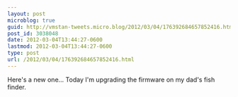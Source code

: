 ```yaml
---
layout: post
microblog: true
guid: http://vmstan-tweets.micro.blog/2012/03/04/176392684657852416.html
post_id: 3038048
date: 2012-03-04T13:44:27-0600
lastmod: 2012-03-04T13:44:27-0600
type: post
url: /2012/03/04/176392684657852416.html
---
```

Here's a new one... Today I'm upgrading the firmware on my dad's fish finder.
